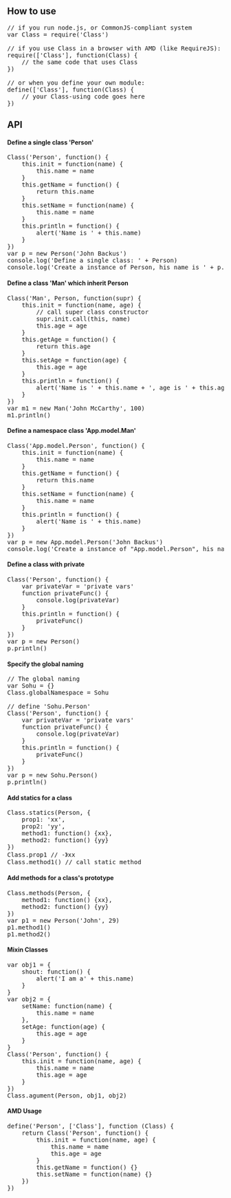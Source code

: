 ## How to use

<pre>
// if you run node.js, or CommonJS-compliant system
var Class = require('Class')

// if you use Class in a browser with AMD (like RequireJS):
require(['Class'], function(Class) {
    // the same code that uses Class
})

// or when you define your own module:
define(['Class'], function(Class) {
    // your Class-using code goes here
})
</pre>

## API

#### Define a single class 'Person'
<pre>
Class('Person', function() {
    this.init = function(name) {
        this.name = name
    }
    this.getName = function() {
        return this.name
    }
    this.setName = function(name) {
        this.name = name
    }
    this.println = function() {
        alert('Name is ' + this.name)
    }
})
var p = new Person('John Backus')
console.log('Define a single class: ' + Person)
console.log('Create a instance of Person, his name is ' + p.getName())
</pre>

#### Define a class 'Man' which inherit Person
<pre>
Class('Man', Person, function(supr) {
    this.init = function(name, age) {
        // call super class constructor
        supr.init.call(this, name)
        this.age = age
    }
    this.getAge = function() {
        return this.age
    }
    this.setAge = function(age) {
        this.age = age
    }
    this.println = function() {
        alert('Name is ' + this.name + ', age is ' + this.age)
    }
})
var m1 = new Man('John McCarthy', 100)
m1.println()
</pre>

#### Define a namespace class 'App.model.Man'
<pre>
Class('App.model.Person', function() {
    this.init = function(name) {
        this.name = name
    }
    this.getName = function() {
        return this.name
    }
    this.setName = function(name) {
        this.name = name
    }
    this.println = function() {
        alert('Name is ' + this.name)
    }
})
var p = new App.model.Person('John Backus')
console.log('Create a instance of "App.model.Person", his name is ' + p.getName())
</pre>

#### Define a class with private
<pre>
Class('Person', function() {
    var privateVar = 'private vars'
    function privateFunc() {
        console.log(privateVar)
    }
    this.println = function() {
        privateFunc()
    }
})
var p = new Person()
p.println()
</pre>

#### Specify the global naming
<pre>
// The global naming
var Sohu = {}
Class.globalNamespace = Sohu

// define 'Sohu.Person'
Class('Person', function() {
    var privateVar = 'private vars'
    function privateFunc() {
        console.log(privateVar)
    }
    this.println = function() {
        privateFunc()
    }
})
var p = new Sohu.Person()
p.println()
</pre>

#### Add statics for a class
<pre>
Class.statics(Person, {
    prop1: 'xx',
    prop2: 'yy',
    method1: function() {xx},
    method2: function() {yy}
})
Class.prop1 // -》xx
Class.method1() // call static method
</pre>

#### Add methods for a class's prototype
<pre>
Class.methods(Person, {
    method1: function() {xx},
    method2: function() {yy}
})
var p1 = new Person('John', 29)
p1.method1()
p1.method2() 
</pre>

#### Mixin Classes
<pre>
var obj1 = {
    shout: function() {
        alert('I am a' + this.name)
    }
}
var obj2 = {
    setName: function(name) {
        this.name = name
    },
    setAge: function(age) {
        this.age = age
    }
}
Class('Person', function() {
    this.init = function(name, age) {
        this.name = name
        this.age = age
    }
})
Class.agument(Person, obj1, obj2)
</pre>

#### AMD Usage
<pre>
define('Person', ['Class'], function (Class) {
    return Class('Person', function() {
        this.init = function(name, age) {
            this.name = name
            this.age = age
        }
        this.getName = function() {}
        this.setName = function(name) {}
    })
})
</pre>